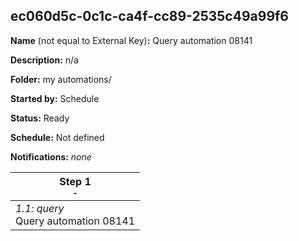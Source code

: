 ## ec060d5c-0c1c-ca4f-cc89-2535c49a99f6

**Name** (not equal to External Key)**:** Query automation 08141

**Description:** n/a

**Folder:** my automations/

**Started by:** Schedule

**Status:** Ready

**Schedule:** Not defined

**Notifications:** _none_


| Step 1<br>_<small>-</small>_ |
| --- |
| _1.1: query_<br>Query automation 08141 |
